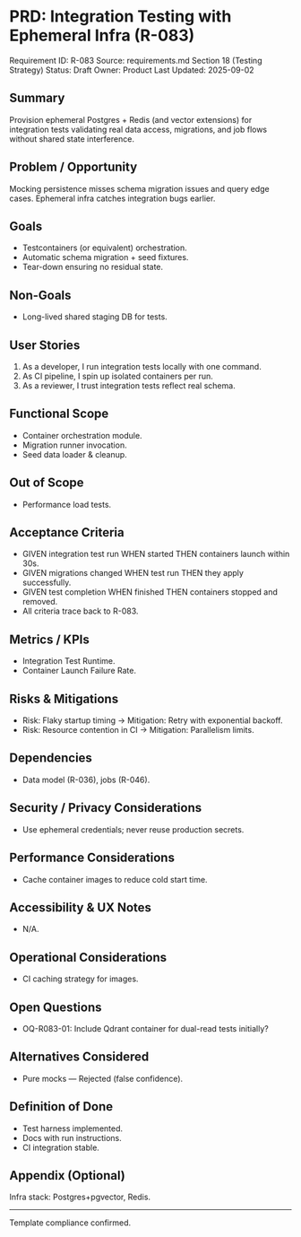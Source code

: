 # PRD: Integration Testing with Ephemeral Infra (R-083)

Requirement ID: R-083
Source: requirements.md Section 18 (Testing Strategy)
Status: Draft
Owner: Product
Last Updated: 2025-09-02

## Summary

Provision ephemeral Postgres + Redis (and vector extensions) for integration tests validating real data access, migrations, and job flows without shared state interference.

## Problem / Opportunity

Mocking persistence misses schema migration issues and query edge cases. Ephemeral infra catches integration bugs earlier.

## Goals

- Testcontainers (or equivalent) orchestration.
- Automatic schema migration + seed fixtures.
- Tear-down ensuring no residual state.

## Non-Goals

- Long-lived shared staging DB for tests.

## User Stories

1. As a developer, I run integration tests locally with one command.
2. As CI pipeline, I spin up isolated containers per run.
3. As a reviewer, I trust integration tests reflect real schema.

## Functional Scope

- Container orchestration module.
- Migration runner invocation.
- Seed data loader & cleanup.

## Out of Scope

- Performance load tests.

## Acceptance Criteria

- GIVEN integration test run WHEN started THEN containers launch within 30s.
- GIVEN migrations changed WHEN test run THEN they apply successfully.
- GIVEN test completion WHEN finished THEN containers stopped and removed.
- All criteria trace back to R-083.

## Metrics / KPIs

- Integration Test Runtime.
- Container Launch Failure Rate.

## Risks & Mitigations

- Risk: Flaky startup timing → Mitigation: Retry with exponential backoff.
- Risk: Resource contention in CI → Mitigation: Parallelism limits.

## Dependencies

- Data model (R-036), jobs (R-046).

## Security / Privacy Considerations

- Use ephemeral credentials; never reuse production secrets.

## Performance Considerations

- Cache container images to reduce cold start time.

## Accessibility & UX Notes

- N/A.

## Operational Considerations

- CI caching strategy for images.

## Open Questions

- OQ-R083-01: Include Qdrant container for dual-read tests initially?

## Alternatives Considered

- Pure mocks — Rejected (false confidence).

## Definition of Done

- Test harness implemented.
- Docs with run instructions.
- CI integration stable.

## Appendix (Optional)

Infra stack: Postgres+pgvector, Redis.

---
Template compliance confirmed.
